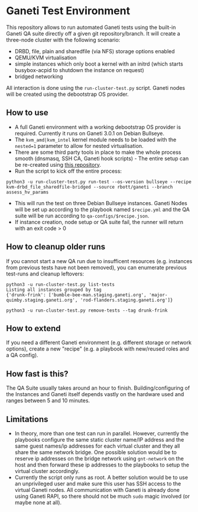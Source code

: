 # Ganeti Test Environment

This repository allows to run automated Ganeti tests using the built-in Ganeti QA suite directly off a given git repository/branch. It will create a three-node cluster with the following scenario:
- DRBD, file, plain and sharedfile (via NFS) storage options enabled
- QEMU/KVM virtualisation
- simple instances which only boot a kernel with an initrd (which starts busybox-acpid to shutdown the instance on request)
- bridged networking

All interaction is done using the `run-cluster-test.py` script. Ganeti nodes will be created using the debootstrap OS provider.

## How to use

- A full Ganeti environment with a working debootstrap OS provider is required. Currently it runs on Ganeti 3.0.1 on Debian Bullseye.
- The `kvm_amd|kvm_intel` kernel module needs to be loaded with the `nested=1` parameter to allow for nested virtualisation.
- There are some third party tools in place to make the whole process smooth (dnsmasq, SSH CA, Ganeti hook scripts) - The entire setup can be re-created using [this repository](https://github.com/sipgate/ansible-ganeti-community-servers).
- Run the script to kick off the entire process:
```shell
python3 -u run-cluster-test.py run-test --os-version bullseye --recipe kvm-drbd_file_sharedfile-bridged --source rbott/ganeti --branch assess_hv_params
```
- This will run the test on three Debian Bullseye instances. Ganeti Nodes will be set up according to the playbook named `$recipe.yml` and the QA suite will be run according to `qa-configs/$recipe.json`.
- If instance creation, node setup or QA suite fail, the runner will return with an exit code > 0

## How to cleanup older runs

If you cannot start a new QA run due to insufficent resources (e.g. instances from previous tests have not been removed), you can enumerate previous test-runs and cleanup leftovers:
```shell
python3 -u run-cluster-test.py list-tests
Listing all instances grouped by tag
{'drunk-frink': ['bumble-bee-man.staging.ganeti.org', 'major-quimby.staging.ganeti.org', 'rod-flanders.staging.ganeti.org']}

python3 -u run-cluster-test.py remove-tests --tag drunk-frink
```

## How to extend

If you need a different Ganeti environment (e.g. different storage or network options), create a new "recipe" (e.g. a playbook with new/reused roles and a QA config). 

## How fast is this?

The QA Suite usually takes around an hour to finish. Building/configuring of the Instances and Ganeti itself depends vastly on the hardware used and ranges between 5 and 10 minutes.

## Limitations

- In theory, more than one test can run in parallel. However, currently the playbooks configure the same static cluster name/IP address and the same guest names/ip addresses for each virtual cluster and they all share the same network bridge. One possible solution would be to reserve ip addresses on the bridge network using `gnt-network` on the host and then forward these ip addresses to the playbooks to setup the virtual cluster accordingly.
- Currently the script only runs as root. A better solution would be to use an unprivileged user and make sure this user has SSH access to the virtual Ganeti nodes. All communication with Ganeti is already done using Ganeti RAPI, so there should not be much `sudo` magic involved (or maybe none at all).

